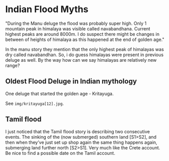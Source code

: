 # Indian Flood Myths

"During the Manu deluge the flood was probably super high. Only 1 mountain peak in himalaya was visible called navabandhana.
Current highest peaks are around 8000m. I do suspect there might be changes in between of heights of himalaya as this happened at the end of golden age."

In the manu story they mention that the only highest peak of himalayas was dry called navabandhan. 
So, i do guess himalayas were present in previous deluge as well.
By the way how can we say himalayas are relatively new range?

## Oldest Flood Deluge in Indian mythology

One deluge that started the golden age - Kritayuga.

See `img/kritayuga[12].jpg`.

## Tamil flood

I just noticed that the Tamil flood story is describing two consecutive events. The sinking of the (now submerged) southern land [S1>S2], and then when they’ve just set up shop again the same thing happens again, submerging land further north [S2>S1]. Very much like the Crete account. Be nice to find a possible date on the Tamil account.